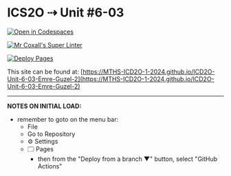 # ICS2O ⇢ Unit #6-03

[![Open in Codespaces](https://classroom.github.com/assets/launch-codespace-2972f46106e565e64193e422d61a12cf1da4916b45550586e14ef0a7c637dd04.svg)](https://classroom.github.com/open-in-codespaces?assignment_repo_id=19587407)

[![Mr Coxall's Super Linter](https://github.com/MTHS-ICD2O-1-2024/ICD2O-Unit-6-03-Emre-Guzel-2/workflows/Mr%20Coxall's%20Super%20Linter/badge.svg)](https://github.com/MTHS-ICD2O-1-2024/ICD2O-Unit-6-03-Emre-Guzel-2/actions)

[![Deploy Pages](https://github.com/MTHS-ICD2O-1-2024/ICD2O-Unit-6-03-Emre-Guzel-2/workflows/Deploy%20Pages/badge.svg)](https://github.com/MTHS-ICD2O-1-2024/ICD2O-Unit-6-03-Emre-Guzel-2/actions)

This site can be found at: [https://MTHS-ICD2O-1-2024.github.io/ICD2O-Unit-6-03-Emre-Guzel-2](https://MTHS-ICD2O-1-2024.github.io/ICD2O-Unit-6-03-Emre-Guzel-2)

---

**NOTES ON INITIAL LOAD:**
- remember to goto on the menu bar:
  - File
  - Go to Repository
  - ⚙ Settings
  - 🗔 Pages
    - then from the "Deploy from a branch ▼" button, select "GitHub Actions"
